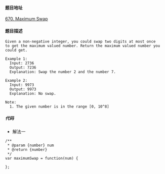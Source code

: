 #### 题目地址
[670. Maximum Swap](https://leetcode.com/problems/maximum-swap/)
#### 题目描述
```
Given a non-negative integer, you could swap two digits at most once to get the maximum valued number. Return the maximum valued number you could get.

Example 1:
  Input: 2736
  Output: 7236
  Explanation: Swap the number 2 and the number 7.

Example 2:
  Input: 9973
  Output: 9973
  Explanation: No swap.

Note:
  1. The given number is in the range [0, 10^8]
```

##### 代码

- 解法一
```
/**
 * @param {number} num
 * @return {number}
 */
var maximumSwap = function(num) {
    
};
```
